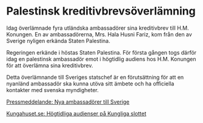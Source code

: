 # Palestinsk kreditivbrevsöverlämning

Idag överlämnade fyra utländska ambassadörer sina kreditivbrev till H.M. Konungen. En av ambassadörerna, Mrs. Hala Husni Fariz, kom från den av Sverige nyligen erkända Staten Palestina.


Regeringen erkände i höstas Staten Palestina. För första gången togs därför idag en palestinsk ambassadör emot i högtidlig audiens hos H.M. Konungen för att överlämna sina kreditivbrev.

Detta överlämnande till Sveriges statschef är en förutsättning för att en nyanländ ambassadör ska kunna utöva sitt ämbete och ha officiella kontakter med svenska myndigheter.

[Pressmeddelande: Nya ambassadörer till Sverige](/pressmeddelanden/2015/01/nya-ambassadorer-till-sverige/ "Pressmeddelande: Nya ambassadörer till Sverige")

[Kungahuset.se: Högtidliga audienser på Kungliga slottet](http://www.kungahuset.se/kungafamiljen/aktuellahandelser/aktuellt/hogtidligaaudienserpakungligaslottet.5.5b01e8814acd8748ba4e37.html)
